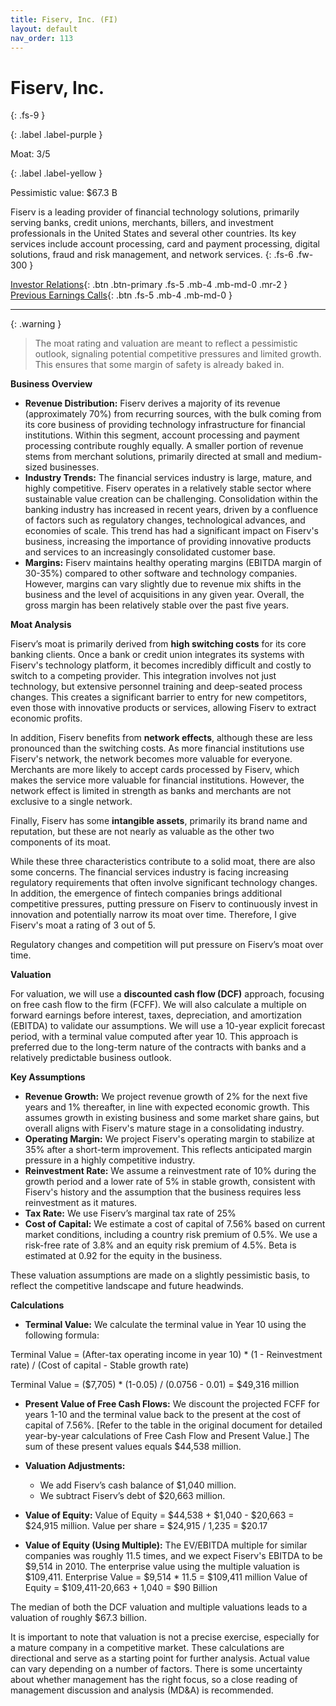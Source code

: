 ```yaml
---
title: Fiserv, Inc. (FI)
layout: default
nav_order: 113
---
```


# Fiserv, Inc.
{: .fs-9 }

{: .label .label-purple }

Moat: 3/5

{: .label .label-yellow }

Pessimistic value: $67.3 B

Fiserv is a leading provider of financial technology solutions, primarily serving banks, credit unions, merchants, billers, and investment professionals in the United States and several other countries. Its key services include account processing, card and payment processing, digital solutions, fraud and risk management, and network services.
{: .fs-6 .fw-300 }

[Investor Relations](https://www.google.com/search?q=FI+investor+relations){: .btn .btn-primary .fs-5 .mb-4 .mb-md-0 .mr-2 }
[Previous Earnings Calls](https://discountingcashflows.com/company/FI/transcripts/){: .btn .fs-5 .mb-4 .mb-md-0 }

---

{: .warning } 
>The moat rating and valuation are meant to reflect a pessimistic outlook, signaling potential competitive pressures and limited growth. This ensures that some margin of safety is already baked in.


**Business Overview**

* **Revenue Distribution:** Fiserv derives a majority of its revenue (approximately 70%) from recurring sources, with the bulk coming from its core business of providing technology infrastructure for financial institutions. Within this segment, account processing and payment processing contribute roughly equally. A smaller portion of revenue stems from merchant solutions, primarily directed at small and medium-sized businesses.
* **Industry Trends:** The financial services industry is large, mature, and highly competitive. Fiserv operates in a relatively stable sector where sustainable value creation can be challenging. Consolidation within the banking industry has increased in recent years, driven by a confluence of factors such as regulatory changes, technological advances, and economies of scale. This trend has had a significant impact on Fiserv's business, increasing the importance of providing innovative products and services to an increasingly consolidated customer base.
* **Margins:** Fiserv maintains healthy operating margins (EBITDA margin of 30-35%) compared to other software and technology companies. However, margins can vary slightly due to revenue mix shifts in the business and the level of acquisitions in any given year. Overall, the gross margin has been relatively stable over the past five years.

**Moat Analysis**

Fiserv’s moat is primarily derived from **high switching costs** for its core banking clients. Once a bank or credit union integrates its systems with Fiserv's technology platform, it becomes incredibly difficult and costly to switch to a competing provider. This integration involves not just technology, but extensive personnel training and deep-seated process changes.  This creates a significant barrier to entry for new competitors, even those with innovative products or services, allowing Fiserv to extract economic profits.

In addition, Fiserv benefits from **network effects**, although these are less pronounced than the switching costs.  As more financial institutions use Fiserv's network, the network becomes more valuable for everyone. Merchants are more likely to accept cards processed by Fiserv, which makes the service more valuable for financial institutions.  However, the network effect is limited in strength as banks and merchants are not exclusive to a single network.

Finally, Fiserv has some **intangible assets**, primarily its brand name and reputation, but these are not nearly as valuable as the other two components of its moat.  

While these three characteristics contribute to a solid moat, there are also some concerns. The financial services industry is facing increasing regulatory requirements that often involve significant technology changes.  In addition, the emergence of fintech companies brings additional competitive pressures, putting pressure on Fiserv to continuously invest in innovation and potentially narrow its moat over time.  Therefore, I give Fiserv's moat a rating of 3 out of 5.

<callout type="warning">
Regulatory changes and competition will put pressure on Fiserv’s moat over time.
</callout>

**Valuation**

For valuation, we will use a **discounted cash flow (DCF)** approach, focusing on free cash flow to the firm (FCFF).  We will also calculate a multiple on forward earnings before interest, taxes, depreciation, and amortization (EBITDA) to validate our assumptions. We will use a 10-year explicit forecast period, with a terminal value computed after year 10. This approach is preferred due to the long-term nature of the contracts with banks and a relatively predictable business outlook.

**Key Assumptions**

* **Revenue Growth:** We project revenue growth of 2% for the next five years and 1% thereafter, in line with expected economic growth. This assumes growth in existing business and some market share gains, but overall aligns with Fiserv's mature stage in a consolidating industry.
* **Operating Margin:** We project Fiserv's operating margin to stabilize at 35% after a short-term improvement. This reflects anticipated margin pressure in a highly competitive industry.
* **Reinvestment Rate:** We assume a reinvestment rate of 10% during the growth period and a lower rate of 5% in stable growth, consistent with Fiserv's history and the assumption that the business requires less reinvestment as it matures.
* **Tax Rate:** We use Fiserv’s marginal tax rate of 25%
* **Cost of Capital:** We estimate a cost of capital of 7.56% based on current market conditions, including a country risk premium of 0.5%. We use a risk-free rate of 3.8% and an equity risk premium of 4.5%. Beta is estimated at 0.92 for the equity in the business.

<callout type="note">
These valuation assumptions are made on a slightly pessimistic basis, to reflect the competitive landscape and future headwinds.
</callout>

**Calculations**

* **Terminal Value:** We calculate the terminal value in Year 10 using the following formula:

Terminal Value = (After-tax operating income in year 10) * (1 - Reinvestment rate) / (Cost of capital - Stable growth rate)

Terminal Value = ($7,705) * (1-0.05) / (0.0756 - 0.01) = $49,316 million

* **Present Value of Free Cash Flows:**  We discount the projected FCFF for years 1-10 and the terminal value back to the present at the cost of capital of 7.56%. 
[Refer to the table in the original document for detailed year-by-year calculations of Free Cash Flow and Present Value.] The sum of these present values equals $44,538 million.

* **Valuation Adjustments:**
    * We add Fiserv’s cash balance of $1,040 million.
    * We subtract Fiserv’s debt of $20,663 million.

* **Value of Equity:**
Value of Equity = $44,538 + $1,040 - $20,663 = $24,915 million.
Value per share = $24,915 / 1,235 = $20.17

* **Value of Equity (Using Multiple):** The EV/EBITDA multiple for similar companies was roughly 11.5 times, and we expect Fiserv's EBITDA to be $9,514 in 2010. The enterprise value using the multiple valuation is $109,411.
Enterprise Value = $9,514 \* 11.5 = $109,411 million
Value of Equity = $109,411-20,663 + 1,040 = $90 Billion

The median of both the DCF valuation and multiple valuations leads to a valuation of roughly $67.3 billion.

<callout type="important">
It is important to note that valuation is not a precise exercise, especially for a mature company in a competitive market. These calculations are directional and serve as a starting point for further analysis. Actual value can vary depending on a number of factors.
</callout>

<callout type="warning">
There is some uncertainty about whether management has the right focus, so a close reading of management discussion and analysis (MD&A) is recommended.
</callout>
